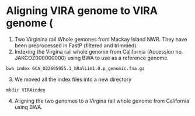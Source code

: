 # Aligning VIRA genome to VIRA genome (
1. Two Virginina rail Whole gemones from Mackay Island NWR. They have been preprocessed in FastP (filtered and trimmed).
2. Indexing the Virgina rail whole genome from California (Accession no. JAKCOZ000000000) using BWA to use as a reference genome.
```
bwa index GCA_022605955.1_bRalLim1.0.p_genomic.fna.gz
```
3. We moved all the index files into a new directory
```
mkdir VIRAindex
```
4. Aligning the two genomes to a Virgina rail whole genome from California using BWA.
